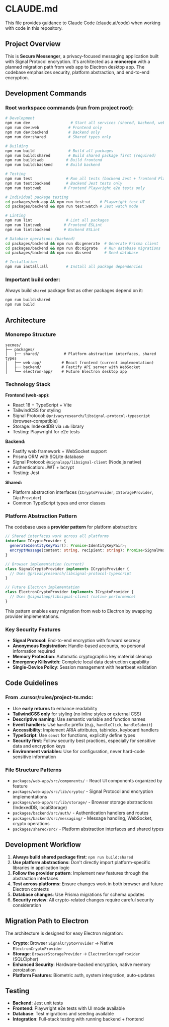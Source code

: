 # CLAUDE.md

This file provides guidance to Claude Code (claude.ai/code) when working with code in this repository.

## Project Overview

This is **Secure Messenger**, a privacy-focused messaging application built with Signal Protocol encryption. It's architected as a **monorepo** with a planned migration path from web app to Electron desktop app. The codebase emphasizes security, platform abstraction, and end-to-end encryption.

## Development Commands

### Root workspace commands (run from project root):
```bash
# Development
npm run dev                  # Start all services (shared, backend, web-app)
npm run dev:web             # Frontend only
npm run dev:backend         # Backend only
npm run dev:shared          # Shared types only

# Building
npm run build               # Build all packages
npm run build:shared        # Build shared package first (required)
npm run build:web          # Build frontend
npm run build:backend      # Build backend

# Testing
npm run test               # Run all tests (backend Jest + frontend Playwright)
npm run test:backend       # Backend Jest tests only
npm run test:web          # Frontend Playwright e2e tests only

# Individual package testing
cd packages/web-app && npm run test:ui    # Playwright test UI
cd packages/backend && npm run test:watch # Jest watch mode

# Linting
npm run lint               # Lint all packages
npm run lint:web          # Frontend ESLint
npm run lint:backend      # Backend ESLint

# Database operations (backend)
cd packages/backend && npm run db:generate  # Generate Prisma client
cd packages/backend && npm run db:migrate   # Run database migrations
cd packages/backend && npm run db:seed      # Seed database

# Installation
npm run install:all        # Install all package dependencies
```

### Important build order:
Always build `shared` package first as other packages depend on it:
```bash
npm run build:shared
npm run build
```

## Architecture

### Monorepo Structure
```
secmes/
├── packages/
│   ├── shared/           # Platform abstraction interfaces, shared types
│   ├── web-app/         # React frontend (current implementation)
│   ├── backend/         # Fastify API server with WebSocket
│   └── electron-app/    # Future Electron desktop app
```

### Technology Stack

**Frontend (web-app):**
- React 18 + TypeScript + Vite
- TailwindCSS for styling
- Signal Protocol: `@privacyresearch/libsignal-protocol-typescript` (browser-compatible)
- Storage: IndexedDB via `idb` library
- Testing: Playwright for e2e tests

**Backend:**
- Fastify web framework + WebSocket support
- Prisma ORM with SQLite database
- Signal Protocol: `@signalapp/libsignal-client` (Node.js native)
- Authentication: JWT + bcrypt
- Testing: Jest

**Shared:**
- Platform abstraction interfaces (`ICryptoProvider`, `IStorageProvider`, `IApiProvider`)
- Common TypeScript types and error classes

### Platform Abstraction Pattern

The codebase uses a **provider pattern** for platform abstraction:

```typescript
// Shared interfaces work across all platforms
interface ICryptoProvider {
  generateIdentityKeyPair(): Promise<IdentityKeyPair>;
  encryptMessage(content: string, recipient: string): Promise<SignalMessage>;
}

// Browser implementation (current)
class SignalCryptoProvider implements ICryptoProvider {
  // Uses @privacyresearch/libsignal-protocol-typescript
}

// Future Electron implementation
class ElectronCryptoProvider implements ICryptoProvider {
  // Uses @signalapp/libsignal-client (native performance)
}
```

This pattern enables easy migration from web to Electron by swapping provider implementations.

### Key Security Features
- **Signal Protocol**: End-to-end encryption with forward secrecy
- **Anonymous Registration**: Handle-based accounts, no personal information required
- **Memory Protection**: Automatic cryptographic key material cleanup
- **Emergency Killswitch**: Complete local data destruction capability
- **Single-Device Policy**: Session management with heartbeat validation

## Code Guidelines

### From .cursor/rules/project-ts.mdc:
- Use **early returns** to enhance readability
- **TailwindCSS only** for styling (no inline styles or external CSS)
- **Descriptive naming**: Use semantic variable and function names
- **Event handlers**: Use `handle` prefix (e.g., `handleClick`, `handleSubmit`)
- **Accessibility**: Implement ARIA attributes, tabindex, keyboard handlers
- **TypeScript**: Use `const` for functions, explicitly define types
- **Security first**: Follow security best practices, especially for sensitive data and encryption keys
- **Environment variables**: Use for configuration, never hard-code sensitive information

### File Structure Patterns
- `packages/web-app/src/components/` - React UI components organized by feature
- `packages/web-app/src/lib/crypto/` - Signal Protocol and encryption implementations
- `packages/web-app/src/lib/storage/` - Browser storage abstractions (IndexedDB, localStorage)
- `packages/backend/src/auth/` - Authentication handlers and routes
- `packages/backend/src/messaging/` - Message handling, WebSocket, crypto operations
- `packages/shared/src/` - Platform abstraction interfaces and shared types

## Development Workflow

1. **Always build shared package first**: `npm run build:shared`
2. **Use platform abstractions**: Don't directly import platform-specific libraries in application logic
3. **Follow the provider pattern**: Implement new features through the abstraction interfaces
4. **Test across platforms**: Ensure changes work in both browser and future Electron contexts
5. **Database changes**: Use Prisma migrations for schema updates
6. **Security review**: All crypto-related changes require careful security consideration

## Migration Path to Electron

The architecture is designed for easy Electron migration:
- **Crypto**: Browser `SignalCryptoProvider` → Native `ElectronCryptoProvider`
- **Storage**: `BrowserStorageProvider` → `ElectronStorageProvider` (SQLCipher)
- **Enhanced Security**: Hardware-backed encryption, native memory zeroization
- **Platform Features**: Biometric auth, system integration, auto-updates

## Testing

- **Backend**: Jest unit tests
- **Frontend**: Playwright e2e tests with UI mode available
- **Database**: Test migrations and seeding available
- **Integration**: Full-stack testing with running backend + frontend